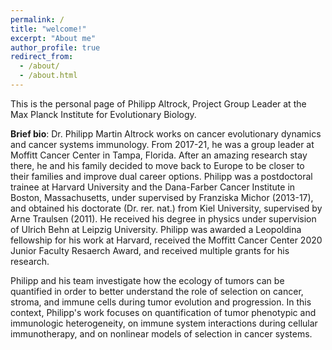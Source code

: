 ```yaml
---
permalink: /
title: "welcome!"
excerpt: "About me"
author_profile: true
redirect_from: 
  - /about/
  - /about.html
---
```


This is the personal page of Philipp Altrock, Project Group Leader at the Max Planck Institute for Evolutionary Biology. 

**Brief bio**: Dr. Philipp Martin Altrock works on cancer evolutionary dynamics and cancer systems immunology. From 2017-21, he was a group leader at Moffitt Cancer Center in Tampa, Florida. After an amazing research stay there, he and his family decided to move back to Europe to be closer to their families and improve dual career options. Philipp was a postdoctoral trainee at Harvard University and the Dana-Farber Cancer Institute in Boston, Massachusetts, under supervised by Franziska Michor (2013-17), and obtained his doctorate (Dr. rer. nat.) from Kiel University, supervised by Arne Traulsen (2011). He received his degree in physics under supervision of Ulrich Behn at Leipzig University. Philipp was awarded a Leopoldina fellowship for his work at Harvard, received the Moffitt Cancer Center 2020 Junior Faculty Resaerch Award, and received multiple grants for his research. 

Philipp and his team investigate how the ecology of tumors can be quantified in order to better understand the role of selection on cancer, stroma, and immune cells during tumor evolution and progression. In this context, Philipp's work focuses on quantification of tumor phenotypic and immunologic heterogeneity, on immune system interactions during cellular immunotherapy, and on nonlinear models of selection in cancer systems.

